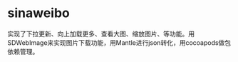 sinaweibo
=========

实现了下拉更新、向上加载更多、查看大图、缩放图片、等功能。用SDWebImage来实现图片下载功能，用Mantle进行json转化，用cocoapods做包依赖管理。
